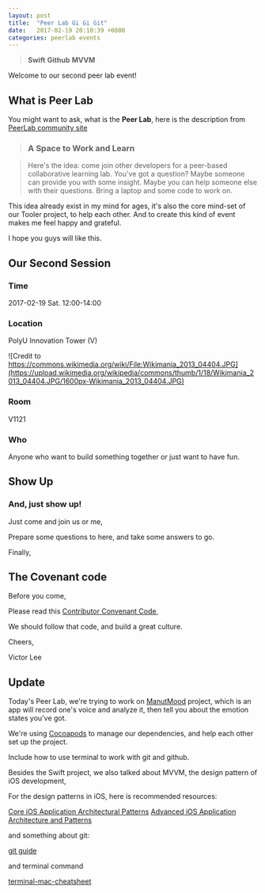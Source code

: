 ```yaml
---
layout: post
title:  "Peer Lab Gi Gi Git"
date:   2017-02-19 20:10:39 +0800
categories: peerlab events
---
```


> **Swift** **Github** **MVVM**


Welcome to our second peer lab event!

## What is Peer Lab

You might want to ask, what is the **Peer Lab**, here is the description from [PeerLab community site](http://peerlab.community/)

> ### A Space to Work and Learn

> Here's the idea: come join other developers for a peer-based collaborative learning lab. You've got a question? Maybe someone can provide you with some insight. Maybe you can help someone else with their questions. Bring a laptop and some code to work on.

This idea already exist in my mind for ages, it's also the core mind-set of our Tooler project, to help each other. And to create this kind of event makes me feel happy and grateful.

I hope you guys will like this.

## Our Second Session

### Time

2017-02-19 Sat. 12:00-14:00

### Location

PolyU Innovation Tower (V)

![Credit to https://commons.wikimedia.org/wiki/File:Wikimania_2013_04404.JPG](https://upload.wikimedia.org/wikipedia/commons/thumb/1/18/Wikimania_2013_04404.JPG/1600px-Wikimania_2013_04404.JPG)

### Room

V1121

### Who

Anyone who want to build something together or just want to have fun.


## Show Up

### And, just show up!

Just come and join us or me,

Prepare some questions to here, and take some answers to go.


Finally,

## The Covenant code

Before you come,

Please read this [Contributor Convenant Code](https://meetmet-peerlab.github.io/covenant/codeofconduct/2017/02/02/Contributor-Covenant-Code-of-Conduct.html),

We should follow that code, and build a great culture.

Cheers,

Victor Lee


## Update

Today's Peer Lab, we're trying to work on [ManutMood](https://github.com/oaleeapp/ManutMood) project, which is an app will record one's voice and analyze it, then tell you about the emotion states you've got.

We're using [Cocoapods](https://cocoapods.org/) to manage our dependencies, and help each other set up the project.

Include how to use terminal to work with git and github.

Besides the Swift project, we also talked about MVVM, the design pattern of iOS development,

For the design patterns in iOS, here is recommended resources:

[Core iOS Application Architectural Patterns](https://developer.apple.com/videos/play/wwdc2014/224/)
[Advanced iOS Application Architecture and Patterns](https://developer.apple.com/videos/play/wwdc2014/229/)

and something about git:

[git guide](http://www.bootcss.com/p/git-guide/)

and terminal command

[terminal-mac-cheatsheet](https://github.com/0nn0/terminal-mac-cheatsheet)
